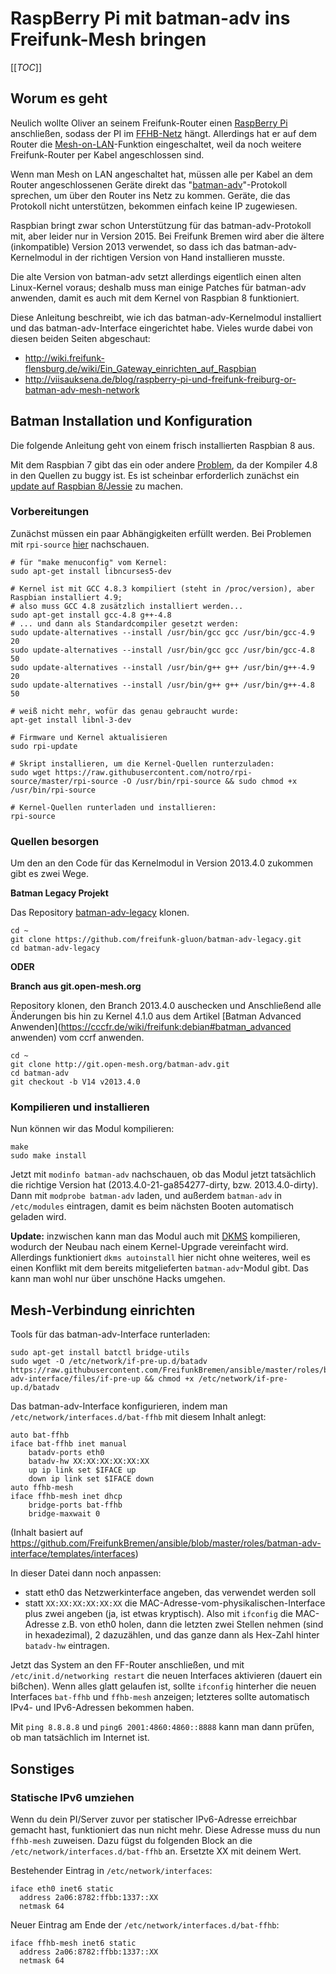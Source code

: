 # RaspBerry Pi mit batman-adv ins Freifunk-Mesh bringen

[[_TOC_]]

## Worum es geht

Neulich wollte Oliver an seinem Freifunk-Router einen [RaspBerry Pi](https://www.raspberrypi.org/) anschließen, sodass der PI im [FFHB-Netz](http://bremen.freifunk.net) hängt. Allerdings hat er auf dem Router die [Mesh-on-LAN](http://gluon.readthedocs.org/en/latest/features/wired-mesh.html#mesh-on-lan)-Funktion eingeschaltet, weil da noch weitere Freifunk-Router per Kabel angeschlossen sind.

Wenn man Mesh on LAN angeschaltet hat, müssen alle per Kabel an dem Router angeschlossenen Geräte direkt das "[batman-adv](http://www.open-mesh.org/projects/batman-adv/wiki/Doc-overview)"-Protokoll sprechen, um über den Router ins Netz zu kommen. Geräte, die das Protokoll nicht unterstützen, bekommen einfach keine IP zugewiesen.

Raspbian bringt zwar schon Unterstützung für das batman-adv-Protokoll mit, aber leider nur in Version 2015. Bei Freifunk Bremen wird aber die ältere (inkompatible) Version 2013 verwendet, so dass ich das batman-adv-Kernelmodul in der richtigen Version von Hand installieren musste.

Die alte Version von batman-adv setzt allerdings eigentlich einen alten Linux-Kernel voraus; deshalb muss man einige Patches für batman-adv anwenden, damit es auch mit dem Kernel von Raspbian 8 funktioniert.

Diese Anleitung beschreibt, wie ich das batman-adv-Kernelmodul installiert und das batman-adv-Interface eingerichtet habe. Vieles wurde dabei von diesen beiden Seiten abgeschaut:
* http://wiki.freifunk-flensburg.de/wiki/Ein_Gateway_einrichten_auf_Raspbian
* http://viisauksena.de/blog/raspberry-pi-und-freifunk-freiburg-or-batman-adv-mesh-network

## Batman Installation und Konfiguration

Die folgende Anleitung geht von einem frisch installierten Raspbian 8 aus.

Mit dem Raspbian 7 gibt das ein oder andere [Problem](https://github.com/raspberrypi/linux/issues/758), da der Kompiler 4.8 in den Quellen zu buggy ist. Es ist scheinbar erforderlich zunächst ein [update auf Raspbian 8/Jessie](http://linuxconfig.org/raspbian-gnu-linux-upgrade-from-wheezy-to-raspbian-jessie-8) zu machen.

### Vorbereitungen

Zunächst müssen ein paar Abhängigkeiten erfüllt werden. Bei Problemen mit `rpi-source` [hier](https://github.com/notro/rpi-source/wiki) nachschauen.
```
# für "make menuconfig" vom Kernel:
sudo apt-get install libncurses5-dev

# Kernel ist mit GCC 4.8.3 kompiliert (steht in /proc/version), aber Raspbian installiert 4.9;
# also muss GCC 4.8 zusätzlich installiert werden...
sudo apt-get install gcc-4.8 g++-4.8
# ... und dann als Standardcompiler gesetzt werden:
sudo update-alternatives --install /usr/bin/gcc gcc /usr/bin/gcc-4.9 20
sudo update-alternatives --install /usr/bin/gcc gcc /usr/bin/gcc-4.8 50
sudo update-alternatives --install /usr/bin/g++ g++ /usr/bin/g++-4.9 20
sudo update-alternatives --install /usr/bin/g++ g++ /usr/bin/g++-4.8 50

# weiß nicht mehr, wofür das genau gebraucht wurde:
apt-get install libnl-3-dev

# Firmware und Kernel aktualisieren
sudo rpi-update

# Skript installieren, um die Kernel-Quellen runterzuladen:
sudo wget https://raw.githubusercontent.com/notro/rpi-source/master/rpi-source -O /usr/bin/rpi-source && sudo chmod +x /usr/bin/rpi-source

# Kernel-Quellen runterladen und installieren:
rpi-source
```

### Quellen besorgen

Um den an den Code für das Kernelmodul in Version 2013.4.0 zukommen gibt es zwei Wege.

**Batman Legacy Projekt**

Das Repository [batman-adv-legacy](https://github.com/freifunk-gluon/batman-adv-legacy) klonen.
```
cd ~
git clone https://github.com/freifunk-gluon/batman-adv-legacy.git
cd batman-adv-legacy
```

**ODER**

**Branch aus git.open-mesh.org**

Repository klonen, den Branch 2013.4.0 auschecken und Anschließend alle Änderungen bis hin zu Kernel 4.1.0 aus dem Artikel [Batman Advanced Anwenden](https://cccfr.de/wiki/freifunk:debian#batman_advanced anwenden) vom ccrf anwenden. 
```
cd ~
git clone http://git.open-mesh.org/batman-adv.git
cd batman-adv
git checkout -b V14 v2013.4.0
```

### Kompilieren und installieren

Nun können wir das Modul kompilieren:
```
make
sudo make install
```

Jetzt mit `modinfo batman-adv` nachschauen, ob das Modul jetzt tatsächlich die richtige Version hat (2013.4.0-21-ga854277-dirty, bzw. 2013.4.0-dirty). Dann mit `modprobe batman-adv` laden, und außerdem `batman-adv` in `/etc/modules` eintragen, damit es beim nächsten Booten automatisch geladen wird.

**Update:** inzwischen kann man das Modul auch mit [DKMS](https://wiki.ubuntuusers.de/DKMS/) kompilieren, wodurch der Neubau nach einem Kernel-Upgrade vereinfacht wird. Allerdings funktioniert `dkms autoinstall` hier nicht ohne weiteres, weil es einen Konflikt mit dem bereits mitgelieferten `batman-adv`-Modul gibt. Das kann man wohl nur über unschöne Hacks umgehen.

## Mesh-Verbindung einrichten

Tools für das batman-adv-Interface runterladen:
```
sudo apt-get install batctl bridge-utils
sudo wget -O /etc/network/if-pre-up.d/batadv https://raw.githubusercontent.com/FreifunkBremen/ansible/master/roles/batman-adv-interface/files/if-pre-up && chmod +x /etc/network/if-pre-up.d/batadv
```

Das batman-adv-Interface konfigurieren, indem man `/etc/network/interfaces.d/bat-ffhb` mit diesem Inhalt anlegt:
```
auto bat-ffhb
iface bat-ffhb inet manual
	batadv-ports eth0
	batadv-hw XX:XX:XX:XX:XX:XX
	up ip link set $IFACE up
	down ip link set $IFACE down
auto ffhb-mesh
iface ffhb-mesh inet dhcp
    bridge-ports bat-ffhb
    bridge-maxwait 0
```
(Inhalt basiert auf https://github.com/FreifunkBremen/ansible/blob/master/roles/batman-adv-interface/templates/interfaces)

In dieser Datei dann noch anpassen:
* statt eth0 das Netzwerkinterface angeben, das verwendet werden soll
* statt `XX:XX:XX:XX:XX:XX` die MAC-Adresse-vom-physikalischen-Interface plus zwei angeben (ja, ist etwas kryptisch). Also mit `ifconfig` die MAC-Adresse z.B. von eth0 holen, dann die letzten zwei Stellen nehmen (sind in hexadezimal), 2 dazuzählen, und das ganze dann als Hex-Zahl hinter `batadv-hw` eintragen.

Jetzt das System an den FF-Router anschließen, und mit `/etc/init.d/networking restart` die neuen Interfaces aktivieren (dauert ein bißchen). Wenn alles glatt gelaufen ist, sollte `ifconfig` hinterher die neuen Interfaces `bat-ffhb` und `ffhb-mesh` anzeigen; letzteres sollte automatisch IPv4- und IPv6-Adressen bekommen haben.

Mit `ping 8.8.8.8` und `ping6 2001:4860:4860::8888` kann man dann prüfen, ob man tatsächlich im Internet ist.

## Sonstiges

### Statische IPv6 umziehen
Wenn du dein PI/Server zuvor per statischer IPv6-Adresse erreichbar gemacht hast, funktioniert das nun nicht mehr. Diese Adresse muss du nun `ffhb-mesh` zuweisen. Dazu fügst du folgenden Block an die `/etc/network/interfaces.d/bat-ffhb` an. Ersetzte XX mit deinem Wert.

Bestehender Eintrag in `/etc/network/interfaces`:

```
iface eth0 inet6 static
  address 2a06:8782:ffbb:1337::XX
  netmask 64
```

Neuer Eintrag am Ende der `/etc/network/interfaces.d/bat-ffhb`:

```
iface ffhb-mesh inet6 static
  address 2a06:8782:ffbb:1337::XX
  netmask 64
```
